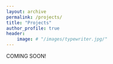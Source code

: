```yaml
---
layout: archive
permalink: /projects/
title: "Projects"
author_profile: true
header:
    image: # "/images/typewriter.jpg/"
---
```


COMING SOON!



<!---
rtsp rtmp

FIRST BASICS OF SMTP, THEN PROJECT
https://data-flair.training/blogs/python-send-email/

--->